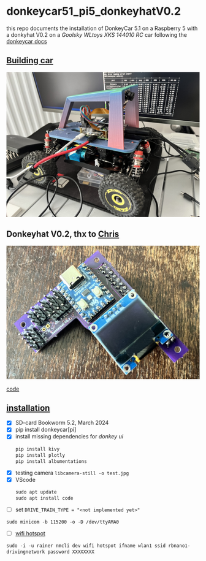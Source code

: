 # donkeycar51_pi5_donkeyhatV0.2
this repo documents the installation of DonkeyCar 5.1 on a Raspberry 5 with a donkyhat V0.2 on a *Goolsky WLtoys XKS 144010 RC* car following the [donkeycar docs](http://docs.donkeycar.com)

## [Building car](building_car.md)
![](media/IMG_0061.jpeg)

## Donkeyhat V0.2, thx to [Chris](https://github.com/zlite)
![](./media/donkeyhatV0.2.jpg)

[code](./rp2040/)

## [installation](http://docs.donkeycar.com)
- [x] SD-card Bookworm 5.2, March 2024
- [x] pip install donkeycar[pi]
- [x] install missing dependencies for *donkey ui*
    ```
    pip install kivy
    pip install plotly
    pip install albumentations
    ```
- [x] testing camera `libcamera-still -o test.jpg`
- [x] VScode
    ```
    sudo apt update
    sudo apt install code
    ```
- [ ] set `DRIVE_TRAIN_TYPE = "<not implemented yet>"`
```
sudo minicom -b 115200 -o -D /dev/ttyAMA0
```
- [ ] [wifi hotspot](https://medium.com/@jones.0bj3/wireless-networking-for-the-jetson-nano-and-rpi-504868dd1b3a)
```
sudo -i -u rainer nmcli dev wifi hotspot ifname wlan1 ssid rbnano1-drivingnetwork password XXXXXXXX
```
